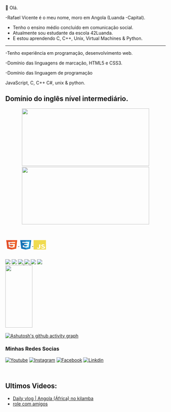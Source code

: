 
### 

👋 Olá.

-Rafael Vicente é o meu nome, moro em Angola (Luanda -Capital).
- Tenho o ensino médio concluído em comunicação social.
- Atualmente sou estudante da escola 42Luanda.
- E estou aprendendo C, C++, Unix, Virtual Machines & Python.
-------------------------------------------------------------------

-Tenho experiência em programação, desenvolvimento web.

-Domínio das linguagens de marcação, HTML5 e CSS3.

-Domínio das linguagem de programação 

JavaScript, C, C++ C#, unix & python.

Domínio do inglês nível intermediário.
-------------------------------------------------------------------

<div align="center">
  <a href="https://github.com/RafaelVicen">

  <img width="400" height="180em" src="https://github-readme-stats.vercel.app/api?username=RafaelVicen&show_icons=true&theme=dark#gh-dark-mode-only"/>
  <img width="400" height="180em" src="https://github-readme-stats.vercel.app/api/top-langs/?username=RafaelVicen&layout=compact&langs_count=16&theme=dark"/>
</div>

  ##

<div style="display: inline_block"><br>
  <img align="center" alt="HTML" height="30" width="40" src="https://raw.githubusercontent.com/devicons/devicon/master/icons/html5/html5-original.svg">
  <img align="center" alt="CSS" height="30" width="40" src="https://raw.githubusercontent.com/devicons/devicon/master/icons/css3/css3-original.svg">
  <img align="center" alt="Js" height="30" width="40" src="https://raw.githubusercontent.com/devicons/devicon/master/icons/javascript/javascript-plain.svg">


  
</div>

  ##

<div>
  <a href="#" target="_blank"><img src="https://img.shields.io/badge/YouTube-FF0000?style=for-the-badge&logo=youtube&logoColor=white" target="_blank"></a>
 <a href = "mailto:vicenterafael451@gmail.com" target="_blank"><img src="https://img.shields.io/badge/-Gmail-%23333?style=for-the-badge&logo=gmail&logoColor=white" target="_blank"></a>
  <a href ="https://www.facebook.com/profile.php?id=100024639436819" target="_blank"><img src = "https://img.shields.io/badge/Facebook-1877F2?style=for-the-badge&logo=facebook&logoColor=white" /> </a>
   <a href ="https://www.instagram.com/rafael_vicente67/" target="_blank"><img src = "https://img.shields.io/badge/Instagram-E4405F?style=for-the-badge&logo=instagram&logoColor=white" /> </a>
 <a href="https://www.linkedin.com/" target="_blank"><img src="https://img.shields.io/badge/-LinkedIn-%230077B5?style=for-the-badge&logo=linkedin&logoColor=white" target="_blank"></a>
 <a href="https://github.com/RafaelVicen" target="_blank"><img src= "https://img.shields.io/badge/GitHub-100000?style=for-the-badge&logo=github&logoColor=white"></a>
</div>




  <img width="41%" height="195px" src="https://github-readme-stats.vercel.app/api/top-langs/?username=RafaelVicen&layout=compact&hide_border=true&title_color=ff91a4&text_color=ff91a4&bg_color=0d1117" />
</div>


[![Ashutosh's github activity graph](https://github-readme-activity-graph.vercel.app/graph?username=RafaelVicen&bg_color=0d1117&color=b13583&line=b13583&point=ff9494&area=true&hide_border=true)](https://github.com/ashutosh00710/github-readme-activity-graph)

### Minhas Redes Socias

[![Youtube](https://img.shields.io/badge/YouTube-FF0000?style=for-the-badge&logo=youtube&logoColor=white)](https://www.youtube.com/c/R’Vincy10)
[![Instagram](https://img.shields.io/badge/Instagram-E4405F?style=for-the-badge&logo=instagram&logoColor=white)](https://www.instagram.com/rafael_vicente67)
[![Facebook](https://img.shields.io/badge/Facebook-1877F2?style=for-the-badge&logo=facebook&logoColor=white)](https://www.facebook.com/profile.php?id=100024639436819)
[![Linkdin](https://img.shields.io/badge/LinkedIn-0077B5?style=for-the-badge&logo=linkedin&logoColor=white)](https://www.linkedin.com/in/rafael-vicente-127b75246/)
















</div> <br>

## Ultimos Videos:
- [Daily vlog | Angola (África) no kilamba](https://www.youtube.com/watch?v=eEg4OF6I0zs&t=0s)
- [role com amigos](https://www.youtube.com/watch?v=WGk3-vPLTMw)<br>

